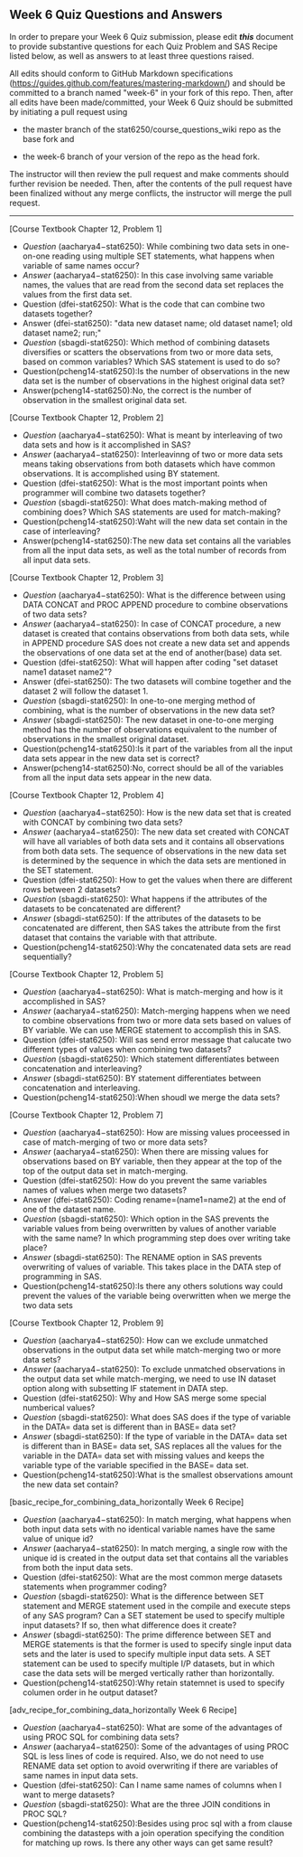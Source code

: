 ## Week 6 Quiz Questions and Answers

In order to prepare your Week 6 Quiz submission, please edit ***this*** document to provide substantive questions for each Quiz Problem and SAS Recipe listed below, as well as answers to at least three questions raised.

All edits should conform to GitHub Markdown specifications (https://guides.github.com/features/mastering-markdown/) and should be committed to a branch named "week-6" in your fork of this repo. Then, after all edits have been made/committed, your Week 6 Quiz should be submitted by initiating a pull request using

- the master branch of the stat6250/course_questions_wiki repo as the base fork and

- the week-6 branch of your version of the repo as the head fork.

The instructor will then review the pull request and make comments should further revision be needed. Then, after the contents of the pull request have been finalized without any merge conflicts, the instructor will merge the pull request.

********************************************************************************



[Course Textbook Chapter 12, Problem 1]
- *Question* (aacharya4−stat6250): While combining two data sets in one-on-one reading using multiple SET statements, what happens when variable of same names occur?
- *Answer* (aacharya4−stat6250): In this case involving same variable names, the values that are read from the second data set replaces the values from the first data set.
- Question (dfei-stat6250): What is the code that can combine two datasets together?
- Answer (dfei-stat6250): "data new dataset name; old dataset name1; old dataset name2; run;"
- *Question* (sbagdi-stat6250): Which method of combining datasets diversifies or scatters the observations from two or more data sets, based on common variables? Which SAS statement is used to do so?
- Question(pcheng14-stat6250):Is the number of observations in the new data set is the number of observations in the highest original data set?
- Answer(pcheng14-stat6250):No, the correct is the number of observation in the smallest original data set.



[Course Textbook Chapter 12, Problem 2]
- *Question* (aacharya4−stat6250): What is meant by interleaving of two data sets and how is it accomplished in SAS?
- *Answer* (aacharya4−stat6250): Interleavinng of two or more data sets means taking observations from both datasets which have common observations. It is accomplished using BY statement.
- Question (dfei-stat6250): What is the most important points when programmer will combine two datasets together?
- *Question* (sbagdi-stat6250): What does match-making method of combining does? Which SAS statements are used for match-making?
- Question(pcheng14-stat6250):Waht will the new data set contain in the case of interleaving?
- Answer(pcheng14-stat6250):The new data set contains all the variables from all the input data sets, as well as the total number of records from all input data sets.



[Course Textbook Chapter 12, Problem 3]
- *Question* (aacharya4−stat6250): What is the difference between using DATA CONCAT and PROC APPEND procedure to combine observations of two data sets?
- *Answer* (aacharya4−stat6250): In case of CONCAT procedure, a new dataset is created that contains observations from both data sets, while in APPEND procedure SAS does not create a new data set and appends the observations of one data set at the end of another(base) data set.
- Question (dfei-stat6250): What will happen after coding "set dataset name1 dataset name2"?
- Answer (dfei-stat6250): The two datasets will combine together and the dataset 2 will follow the dataset 1.
- *Question* (sbagdi-stat6250): In one-to-one merging method of combining, what is the number of observations in the new data set?
- *Answer* (sbagdi-stat6250): The new dataset in one-to-one merging method has the number of observations equivalent to the number of observations in the smallest original dataset. 
- Question(pcheng14-stat6250):Is it part of the variables from all the input data sets appear in the new data set is correct?
- Answer(pcheng14-stat6250):No, correct should be all of the variables from all the input data sets appear in the new data.



[Course Textbook Chapter 12, Problem 4]
- *Question* (aacharya4−stat6250): How is the new data set that is created with CONCAT by combining two data sets?
- *Answer* (aacharya4−stat6250): The new data set created with CONCAT will have all variables of both data sets and it contains all observations from both data sets. The sequence of observations in the new data set is determined by the sequence in which the data sets are mentioned in the SET statement.
- Question (dfei-stat6250): How to get the values when there are different rows between 2 datasets?
- *Question* (sbagdi-stat6250): What happens if the attributes of the datasets to be concatenated are different? 
- *Answer* (sbagdi-stat6250): If the attributes of the datasets to be concatenated are different, then SAS takes the attribute from the first dataset that contains the variable with that attribute. 
- Question(pcheng14-stat6250):Why the concatenated data sets are read sequentially?



[Course Textbook Chapter 12, Problem 5]
- *Question* (aacharya4−stat6250): What is match-merging and how is it accomplished in SAS?
- *Answer* (aacharya4−stat6250): Match-merging happens when we need to combine observations from two or more data sets based on values of BY variable. We can use MERGE statement to accomplish this in SAS.
- Question (dfei-stat6250): Will sas send error message that calucate two different types of values when combining two datasets?
- *Question* (sbagdi-stat6250): Which statement differentiates between concatenation and interleaving?
- *Answer* (sbagdi-stat6250): BY statement differentiates between concatenation and interleaving. 
- Question(pcheng14-stat6250):When shoudl we merge the data sets?



[Course Textbook Chapter 12, Problem 7]
- *Question* (aacharya4−stat6250): How are missing values proceessed in case of match-merging of two or more data sets?
- *Answer* (aacharya4−stat6250): When there are missing values for observations based on BY variable, then they appear at the top of the top of the output data set in match-merging.
- Question (dfei-stat6250): How do you prevent the same variables names of values when merge two datasets?
- Answer (dfei-stat6250): Coding rename=(name1=name2) at the end of one of the dataset name.
- *Question* (sbagdi-stat6250): Which option in the SAS prevents the variable values from being overwritten by values of another variable with the same name? In which programming step does over writing take place?
- *Answer* (sbagdi-stat6250): The RENAME option in SAS prevents overwriting of values of variable. This takes place in the DATA step of programming in SAS.
- Question(pcheng14-stat6250):Is there any others solutions way could prevent the values of the variable being overwritten when we merge the two data sets



[Course Textbook Chapter 12, Problem 9]
- *Question* (aacharya4−stat6250): How can we exclude unmatched observations in the output data set while match-merging two or more data sets?
- *Answer* (aacharya4−stat6250): To exclude unmatched observations in the output data set while match-merging, we need to use IN dataset option along with subsetting IF statement in DATA step.
- Question (dfei-stat6250): Why and How SAS merge some special numberical values?
- *Question* (sbagdi-stat6250): What does SAS does if the type of variable in the DATA= data set is different than in BASE= data set?
- *Answer* (sbagdi-stat6250): If the type of variable in the DATA= data set is different than in BASE= data set, SAS replaces all the values for the variable in the DATA= data set with missing values and keeps the variable type of the variable specified in the BASE= data set. 
- Question(pcheng14-stat6250):What is the smallest observations amount the new data set contain?



[basic_recipe_for_combining_data_horizontally Week 6 Recipe]
- *Question* (aacharya4−stat6250): In match merging, what happens when both input data sets with no identical variable names have the same value of unique id?
- *Answer* (aacharya4−stat6250): In match merging, a single row with the unique id is created in the output data set that contains all the variables from both the input data sets.
- Question (dfei-stat6250): What are the most common merge datasets statements when programmer coding?
- *Question* (sbagdi-stat6250): What is the difference between SET statement and MERGE statement used in the compile and execute steps of any SAS program? Can a SET statement be used to specify multiple input datasets? If so, then what difference does it create? 
- *Answer* (sbagdi-stat6250): The prime difference between SET and MERGE statements is that the former is used to specify single input data sets and the later is used to specify multiple input data sets. A SET statement can be used to specify multiple I/P datasets, but in which case the data sets will be merged vertically rather than horizontally. 
- Question(pcheng14-stat6250):Why retain statemnet is used to specify columen order in he output dataset?



[adv_recipe_for_combining_data_horizontally Week 6 Recipe]
- *Question* (aacharya4−stat6250): What are some of the advantages of using PROC SQL for combining data sets?
- *Answer* (aacharya4−stat6250): Some of the advantages of using PROC SQL is less lines of code is required. Also, we do not need to use RENAME data set option to avoid overwriting if there are variables of same names in input data sets.
- Question (dfei-stat6250): Can I name same names of columns when I want to merge datasets?
- *Question* (sbagdi-stat6250): What are the three JOIN conditions in PROC SQL? 
- Question(pcheng14-stat6250):Besides using proc sql with a from clause combining the datasteps with a join operation specifying the condition for matching up rows. Is there any other ways can get same result? 




